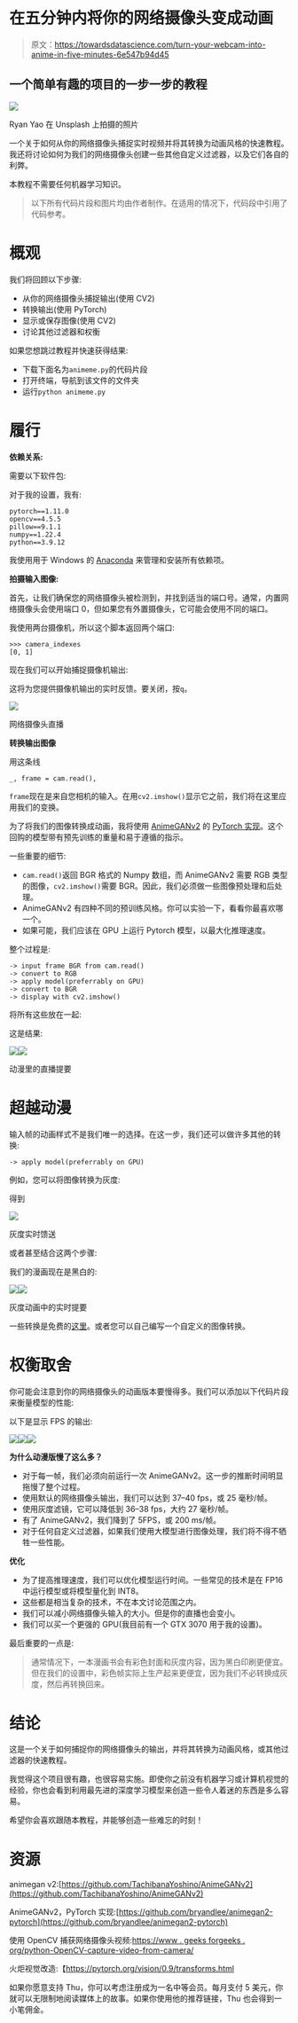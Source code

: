 # 在五分钟内将你的网络摄像头变成动画

> 原文：<https://towardsdatascience.com/turn-your-webcam-into-anime-in-five-minutes-6e547b94d45>

## 一个简单有趣的项目的一步一步的教程

![](img/55e91e065a42959d38404a84f902feb0.png)

Ryan Yao 在 Unsplash 上拍摄的照片

一个关于如何从你的网络摄像头捕捉实时视频并将其转换为动画风格的快速教程。我还将讨论如何为我们的网络摄像头创建一些其他自定义过滤器，以及它们各自的利弊。

本教程不需要任何机器学习知识。

> 以下所有代码片段和图片均由作者制作。在适用的情况下，代码段中引用了代码参考。

# 概观

我们将回顾以下步骤:

*   从你的网络摄像头捕捉输出(使用 CV2)
*   转换输出(使用 PyTorch)
*   显示或保存图像(使用 CV2)
*   讨论其他过滤器和权衡

如果您想跳过教程并快速获得结果:

*   下载下面名为`animeme.py`的代码片段
*   打开终端，导航到该文件的文件夹
*   运行`python animeme.py`

# 履行

**依赖关系:**

需要以下软件包:

对于我的设置，我有:

```
pytorch==1.11.0
opencv==4.5.5
pillow==9.1.1
numpy==1.22.4
python==3.9.12
```

我使用用于 Windows 的 [Anaconda](https://www.anaconda.com/products/distribution) 来管理和安装所有依赖项。

**拍摄输入图像:**

首先，让我们确保您的网络摄像头被检测到，并找到适当的端口号。通常，内置网络摄像头会使用端口 0，但如果您有外置摄像头，它可能会使用不同的端口。

我使用两台摄像机，所以这个脚本返回两个端口:

```
>>> camera_indexes
[0, 1]
```

现在我们可以开始捕捉摄像机输出:

这将为您提供摄像机输出的实时反馈。要关闭，按`q`。

![](img/fdee6a4ebdab8ccf47825d8e952236b7.png)

网络摄像头直播

**转换输出图像**

用这条线

```
_, frame = cam.read(), 
```

`frame`现在是来自您相机的输入。在用`cv2.imshow()`显示它之前，我们将在这里应用我们的变换。

为了将我们的图像转换成动画，我将使用 [AnimeGANv2](https://github.com/TachibanaYoshino/AnimeGANv2) 的 [PyTorch 实现](https://github.com/bryandlee/animegan2-pytorch)。这个回购的模型带有预先训练的重量和易于遵循的指示。

一些重要的细节:

*   `cam.read()`返回 BGR 格式的 Numpy 数组，而 AnimeGANv2 需要 RGB 类型的图像，`cv2.imshow()`需要 BGR。因此，我们必须做一些图像预处理和后处理。
*   AnimeGANv2 有四种不同的预训练风格。你可以实验一下，看看你最喜欢哪一个。
*   如果可能，我们应该在 GPU 上运行 Pytorch 模型，以最大化推理速度。

整个过程是:

```
-> input frame BGR from cam.read()
-> convert to RGB 
-> apply model(preferrably on GPU) 
-> convert to BGR 
-> display with cv2.imshow()
```

将所有这些放在一起:

这是结果:

![](img/e881211d04134583c7f605b982a66091.png)![](img/6ee4e3a72e746310cd4a225c0b87a4d8.png)

动漫里的直播提要

# 超越动漫

输入帧的动画样式不是我们唯一的选择。在这一步，我们还可以做许多其他的转换:

```
-> apply model(preferrably on GPU)
```

例如，您可以将图像转换为灰度:

得到

![](img/229bb08a339f6a02e64eb4d5b9345061.png)

灰度实时馈送

或者甚至结合这两个步骤:

我们的漫画现在是黑白的:

![](img/81bc32c62b440e2dff464f6bfc60c266.png)![](img/c282abf59b7e9597a97855e2b489fb5e.png)

灰度动画中的实时提要

一些转换是免费的[这里](https://pytorch.org/vision/0.9/transforms.html)。或者您可以自己编写一个自定义的图像转换。

# 权衡取舍

你可能会注意到你的网络摄像头的动画版本要慢得多。我们可以添加以下代码片段来衡量模型的性能:

以下是显示 FPS 的输出:

![](img/f99e945c28d1335684ad89e9d96874e2.png)![](img/825d983ccbdd6baf3e5e4844d46e915c.png)![](img/61e4008217325c71c33b9058a9b6b40d.png)

**为什么动漫版慢了这么多？**

*   对于每一帧，我们必须向前运行一次 AnimeGANv2。这一步的推断时间明显拖慢了整个过程。
*   使用默认的网络摄像头输出，我们可以达到 37–40 fps，或 25 毫秒/帧。
*   使用灰度滤镜，它可以降低到 36–38 fps，大约 27 毫秒/帧。
*   有了 AnimeGANv2，我们降到了 5FPS，或 200 ms/帧。
*   对于任何自定义过滤器，如果我们使用大模型进行图像处理，我们将不得不牺牲一些性能。

**优化**

*   为了提高推理速度，我们可以优化模型运行时间。一些常见的技术是在 FP16 中运行模型或将模型量化到 INT8。
*   这些都是相当复杂的技术，不在本文讨论范围之内。
*   我们可以减小网络摄像头输入的大小。但是你的直播也会变小。
*   我们可以买一个更强的 GPU(我目前有一个 GTX 3070 用于我的设置)。

最后重要的一点是:

> 通常情况下，一本漫画书会有彩色封面和灰度内容，因为黑白印刷更便宜。但在我们的设置中，彩色帧实际上生产起来更便宜，因为我们不必转换成灰度，然后再转换回来。

# 结论

这是一个关于如何捕捉你的网络摄像头的输出，并将其转换为动画风格，或其他过滤器的快速教程。

我觉得这个项目很有趣，也很容易实施。即使你之前没有机器学习或计算机视觉的经验，你也会看到利用最先进的深度学习模型来创造一些令人着迷的东西是多么容易。

希望你会喜欢跟随本教程，并能够创造一些难忘的时刻！

# 资源

animegan v2:[https://github.com/TachibanaYoshino/AnimeGANv2](https://github.com/TachibanaYoshino/AnimeGANv2)

AnimeGANv2，PyTorch 实现:[https://github.com/bryandlee/animegan2-pytorch](https://github.com/bryandlee/animegan2-pytorch)

使用 OpenCV 捕获网络摄像头视频:[https://www . geeks forgeeks . org/python-OpenCV-capture-video-from-camera/](https://www.geeksforgeeks.org/python-opencv-capture-video-from-camera/)

火炬视觉改造:【https://pytorch.org/vision/0.9/transforms.html 

如果你愿意支持 Thu，你可以考虑注册成为一名中等会员。每月支付 5 美元，你就可以无限制地阅读媒体上的故事。如果你使用他的推荐链接，Thu 也会得到一小笔佣金。

[](https://medium.com/@tdinh15/membership) 